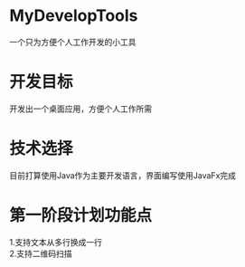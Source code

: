# MyDevelopTools
一个只为方便个人工作开发的小工具

# 开发目标
开发出一个桌面应用，方便个人工作所需

# 技术选择
目前打算使用Java作为主要开发语言，界面编写使用JavaFx完成

# 第一阶段计划功能点
1.支持文本从多行换成一行 <br>
2.支持二维码扫描



